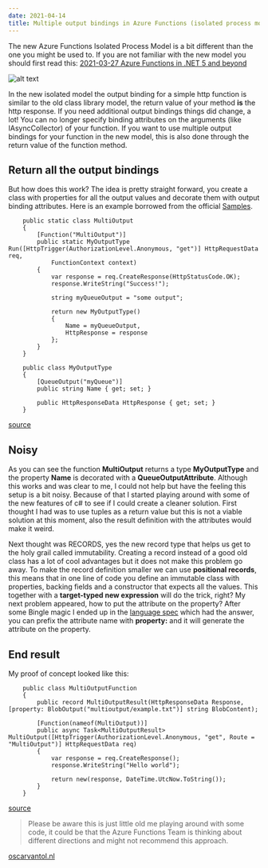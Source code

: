 ```yaml
---
date: 2021-04-14
title: Multiple output bindings in Azure Functions (isolated process model)
---
```


The new Azure Functions Isolated Process Model is a bit different than the one you might be used to. If you are not familiar with the new model you should first read this: [2021-03-27 Azure Functions in .NET 5 and beyond](https://dev.to/oscarvantol/azure-functions-in-net-5-and-beyond-26d6)

![alt text](https://oscarvantol.nl/assets/blog-af5/azure-functions-logo-color-raster.png "Azure Functions")

In the new isolated model the output binding for a simple http function is similar to the old class library model, the return value of your method **is** the http response. If you need additional output bindings things did change, a lot! You can no longer specify binding attributes on the arguments (like IAsyncCollector) of your function. If you want to use multiple output bindings for your function in the new model, this is also done through the return value of the function method. 

## Return all the output bindings
But how does this work? The idea is pretty straight forward, you create a class with properties for all the output values and decorate them with output binding attributes. Here is an example borrowed from the official [Samples](https://github.com/Azure/azure-functions-dotnet-worker/tree/main/samples).


```
    public static class MultiOutput
    {
        [Function("MultiOutput")]
        public static MyOutputType Run([HttpTrigger(AuthorizationLevel.Anonymous, "get")] HttpRequestData req,
            FunctionContext context)
        {
            var response = req.CreateResponse(HttpStatusCode.OK);
            response.WriteString("Success!");

            string myQueueOutput = "some output";

            return new MyOutputType()
            {
                Name = myQueueOutput,
                HttpResponse = response
            };
        }
    }

    public class MyOutputType
    {
        [QueueOutput("myQueue")]
        public string Name { get; set; }

        public HttpResponseData HttpResponse { get; set; }
    }
```
[source](https://github.com/Azure/azure-functions-dotnet-worker/blob/main/samples/Extensions/MultiOutput/MultiOutput.cs)

## Noisy

As you can see the function **MultiOutput** returns a type **MyOutputType** and the property **Name** is decorated with a **QueueOutputAttribute**. Although this works and was clear to me, I could not help but have the feeling this setup is a bit noisy. Because of that I started playing around with some of the new features of c# to see if I could create a cleaner solution. First thought I had was to use tuples as a return value but this is not a viable solution at this moment, also the result definition with the attributes would make it weird.

Next thought was RECORDS, yes the new record type that helps us get to the holy grail called immutability. Creating a record instead of a good old class has a lot of cool advantages but it does not make this problem go away. To make the record definition smaller we can use **positional records**, this means that in one line of code you define an immutable class with properties, backing fields and a constructor that expects all the values. This together with a **target-typed new expression** will do the trick, right? My next problem appeared, how to put the attribute on the property? After some Bingle magic I ended up in the [language spec](https://docs.microsoft.com/en-us/dotnet/csharp/language-reference/proposals/csharp-9.0/records#properties) which had the answer, you can prefix the attribute name with **property:** and it will generate the attribute on the property. 

## End result
My proof of concept looked like this:

```
    public class MultiOutputFunction
    {
        public record MultiOutputResult(HttpResponseData Response, [property: BlobOutput("multioutput/example.txt")] string BlobContent);

        [Function(nameof(MultiOutput))]
        public async Task<MultiOutputResult> MultiOutput([HttpTrigger(AuthorizationLevel.Anonymous, "get", Route = "MultiOutput")] HttpRequestData req)
        {
            var response = req.CreateResponse();
            response.WriteString("Hello world");

            return new(response, DateTime.UtcNow.ToString());
        }
    }
```
[source](https://github.com/oscarvantol/azure-functions-dotnet5-examples/blob/main/ExampleFunction/MultiOutputFunction.cs)

> Please be aware this is just little old me playing around with some code, it could be that the Azure Functions Team is thinking about different directions and might not recommend this approach. 


[oscarvantol.nl](https://oscarvantol.nl)
